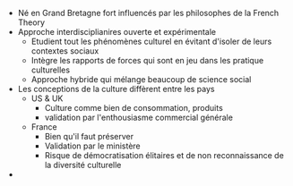 - Né en Grand Bretagne fort influencés par les philosophes de la French Theory
- Approche interdisciplianires ouverte et expérimentale
	- Etudient tout les phénomènes culturel en évitant d'isoler de leurs contextes sociaux
	- Intègre les rapports de forces qui sont en jeu dans les pratique culturelles
	- Approche hybride qui mélange beaucoup de science social
- Les conceptions de la culture diffèrent entre les pays
	- US & UK
		- Culture comme bien de consommation, produits
		- validation par l'enthousiasme commercial générale
	- France
		- Bien qu'il faut préserver
		- Validation par le ministère
		- Risque de démocratisation élitaires et de non reconnaissance de la diversité culturelle
-